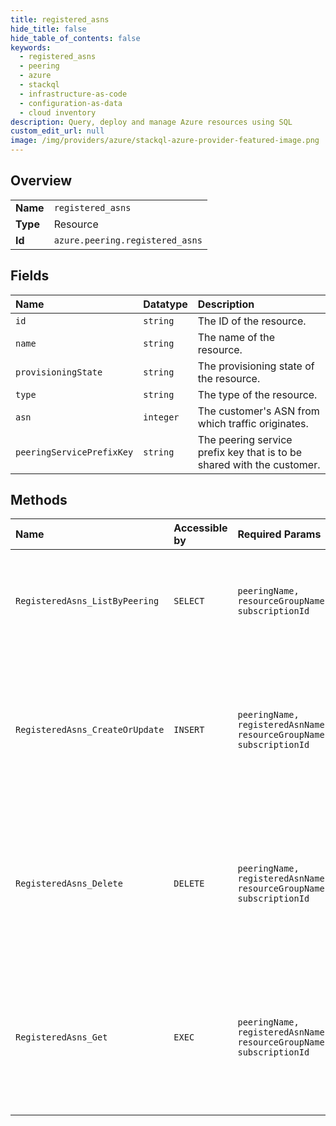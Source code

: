 ```yaml
---
title: registered_asns
hide_title: false
hide_table_of_contents: false
keywords:
  - registered_asns
  - peering
  - azure    
  - stackql
  - infrastructure-as-code
  - configuration-as-data
  - cloud inventory
description: Query, deploy and manage Azure resources using SQL
custom_edit_url: null
image: /img/providers/azure/stackql-azure-provider-featured-image.png
---
```

  
    

## Overview
<table><tbody>
<tr><td><b>Name</b></td><td><code>registered_asns</code></td></tr>
<tr><td><b>Type</b></td><td>Resource</td></tr>
<tr><td><b>Id</b></td><td><code>azure.peering.registered_asns</code></td></tr>
</tbody></table>

## Fields
| Name | Datatype | Description |
|:-----|:---------|:------------|
| `id` | `string` | The ID of the resource. |
| `name` | `string` | The name of the resource. |
| `provisioningState` | `string` | The provisioning state of the resource. |
| `type` | `string` | The type of the resource. |
| `asn` | `integer` | The customer's ASN from which traffic originates. |
| `peeringServicePrefixKey` | `string` | The peering service prefix key that is to be shared with the customer. |
## Methods
| Name | Accessible by | Required Params | Description |
|:-----|:--------------|:----------------|:------------|
| `RegisteredAsns_ListByPeering` | `SELECT` | `peeringName, resourceGroupName, subscriptionId` | Lists all registered ASNs under the given subscription, resource group and peering. |
| `RegisteredAsns_CreateOrUpdate` | `INSERT` | `peeringName, registeredAsnName, resourceGroupName, subscriptionId` | Creates a new registered ASN with the specified name under the given subscription, resource group and peering. |
| `RegisteredAsns_Delete` | `DELETE` | `peeringName, registeredAsnName, resourceGroupName, subscriptionId` | Deletes an existing registered ASN with the specified name under the given subscription, resource group and peering. |
| `RegisteredAsns_Get` | `EXEC` | `peeringName, registeredAsnName, resourceGroupName, subscriptionId` | Gets an existing registered ASN with the specified name under the given subscription, resource group and peering. |
